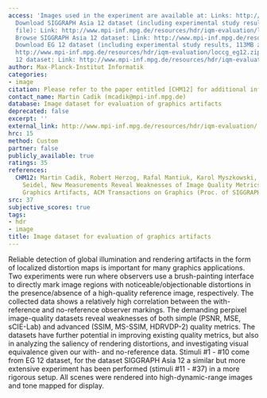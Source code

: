 ```yaml
---
access: 'Images used in the experiment are available at: Links: http://www.mpi-inf.mpg.de/resources/hdr/iqm-evaluation/dataset.html
  Download SIGGRAPH Asia 12 dataset (including experimental study results, 195MB zip
  file): Link: http://www.mpi-inf.mpg.de/resources/hdr/iqm-evaluation/loccg_sa12.zip
  Browse SIGGRAPH Asia 12 dataset: Link: http://www.mpi-inf.mpg.de/resources/hdr/iqm-evaluation/loccg_sa12/
  Download EG 12 dataset (including experimental study results, 113MB zip file): Link:
  http://www.mpi-inf.mpg.de/resources/hdr/iqm-evaluation/loccg_eg12.zip Browse EG
  12 dataset: Link: http://www.mpi-inf.mpg.de/resources/hdr/iqm-evaluation/loccg_eg12/'
author: Max-Planck-Institut Informatik
categories:
- image
citation: Please refer to the paper entitled [CHM12] for additional information.
contact_name: Martin Cadik (mcadik@mpi-inf.mpg.de)
database: Image dataset for evaluation of graphics artifacts
deprecated: false
excerpt: ''
external_link: http://www.mpi-inf.mpg.de/resources/hdr/iqm-evaluation/
hrc: 15
method: Custom
partner: false
publicly_available: true
ratings: 35
references:
  CHM12: Martin Cadik, Robert Herzog, Rafal Mantiuk, Karol Myszkowski, Hans-Peter
    Seidel, New Measurements Reveal Weaknesses of Image Quality Metrics in Evaluating
    Graphics Artifacts, ACM Transactions on Graphics (Proc. of SIGGRAPH Asia), 2012.
src: 37
subjective_scores: true
tags:
- hdr
- image
title: Image dataset for evaluation of graphics artifacts
---
```


Reliable detection of global illumination and rendering artifacts in the form of localized distortion maps is important for many graphics applications. Two experiments were run where observers use a brush-painting interface to directly mark image regions with noticeable/objectionable distortions in the presence/absence of a high-quality reference image, respectively. The collected data shows a relatively high correlation between the with-reference and no-reference observer markings. The demanding perpixel image-quality datasets reveal weaknesses of both simple (PSNR, MSE, sCIE-Lab) and advanced (SSIM, MS-SSIM, HDRVDP-2) quality metrics. The datasets have further potential in improving existing quality metrics, but also in analyzing the saliency of rendering distortions, and investigating visual equivalence given our with- and no-reference data. Stimuli #1 - #10 come from EG 12 dataset, for the dataset SIGGRAPH Asia 12 a similar but more extensive experiment has been performed (stimuli #11 - #37) in a more rigorous setup. All scenes were rendered into high-dynamic-range images and tone mapped for display.